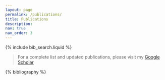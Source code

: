 ```yaml
---
layout: page
permalink: /publications/
title: Publications
description:  
nav: true
nav_order: 3
---
```


<!-- _pages/publications.md -->

<!-- Bibsearch Feature -->

{% include bib_search.liquid %}

>For a complete list and updated publications, please visit my <a href="https://scholar.google.com/citations?hl=vi&authuser=3&user=xnzuZiAAAAAJ">Google Scholar</a>

<div class="publications">

{% bibliography %}

</div>
